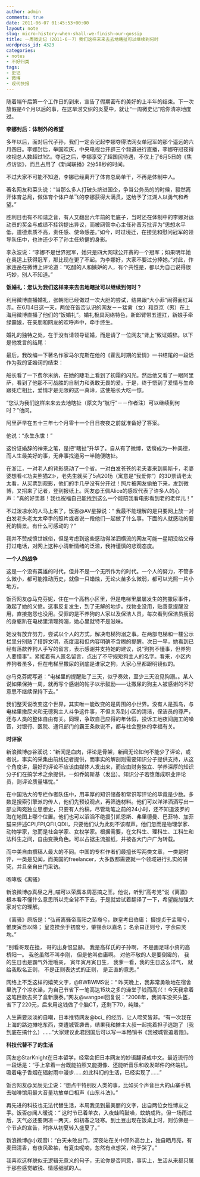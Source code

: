 ```yaml
---
author: admin
comments: true
date: 2011-06-07 01:45:53+00:00
layout: note
slug: micro-history-when-shall-we-finish-our-gossip
title: 一周微史记（2011-6－7）我们这样来来去去地瞎扯可以继续到何时
wordpress_id: 4323
categories:
- notes
- 不好归类
tags:
- 史记
- 微博
- 现代快报
---
```


随着端午后第一个工作日的到来，宣告了假期密布的美好的上半年的结束。下一次放假是4个月以后的事，在这旱涝交织的炎夏中，就让“一周微史记”陪你清凉地度过。

**李娜封后：体制外的希望**

多年以后，面对后代子孙，我们一定会记起李娜夺得法网女单冠军的那个遥远的六月四日。李娜封后，举国欢庆，中央电视台开辟三个频道进行直播，李娜夺冠夜得收视总人数超过1亿。夺冠之后，李娜享受了超国民待遇，不仅上了6月5日的《焦点访谈》，而且占用了《新闻联播》2分58秒的时间。

不过大家不可能不知道，李娜已经离开了体育总局单干，不再是体制中人。

著名网友和菜头说：“当那么多人打破头挤进国企，争当公务员的的时候，毅然离开体育总局，做体育个体户单飞的李娜获得大满贯，这给予了江湖人以勇气和希望。”

胜利日也有不和谐之音，有人又翻出六年前的老底子，当时还在体制中的李娜对运动员的奖金与成绩不挂钩提出异议，而被网管中心主任孙晋芳批评为“思想水平低，道德素质不高，责任感、使命感差。”如今，时过境迁，在接见和慰问冠军的领导队伍中，也许还少不了孙主任矫健的身影。

李永波说：“李娜不是世界冠军，她只是四大网球公开赛的一个冠军；如果明年她在奥运上获得冠军，那比现在更了不起。为李娜好，大家不要过分捧她。”对此，作家连岳在微博上评论道：“吃醋的人和嫉妒的人，有个共性是，都以为自己说得很巧妙，别人不知道。”

**饭婚礼：您认为我们这样来来去去地瞎扯可以继续到何时？**

利用微博直播婚礼，张朝阳已经做过一次大胆的尝试，结果跟“大小菲”闹得面红耳赤。在6月4日这一天，两位在饭否认识的网友－－猛禽（女）和京京（男）在上海用微博直播了他们的“饭婚礼”。婚礼极具网络特色，新郎臂带五道扛，新娘手牵绿霸娘，在亲朋和网友的欢呼声中，牵手终生。

婚礼的独特之处，在于没有请领导证婚，而是请了一位网友“肾上”致证婚辞。以下是他发言的结尾：

最后，我改编一下著名作家马尔克斯在他的《霍乱时期的爱情》一书结尾的一段话作为我的证婚词的结束：

船长看了一下费尔米纳，在她的睫毛上看到了初霜的闪光。然后他又看了一眼阿里萨，看到了他那不可战胜的自制力和勇敢无畏的爱。于是，终于悟到了爱情与生命跟死亡相比，爱情才是无限的这一真谛，这使船长大吃一惊。

“您认为我们这样来来去去地瞎扯（原文为“航行”－－作者注）可以继续到何时？”他问。

阿里萨早在五十三年七个月零十一个日日夜夜之前就准备好了答案。

他说：“永生永世！”

这份证婚辞的神来之笔，是把“瞎扯”升华了。自从有了微博，话痨成为一种美德，而人生最美好的事，无非事找道另一半随便瞎扯。

在浙江，一对老人的背影感动了一个省。一对白发苍苍的老夫妻来到奥斯卡，老婆婆想看≪功夫熊猫2≫，老先生就买了5点20场（寓意是“我爱你”）的3D票请老太太看，从买票到观影，他们的手几乎没有分开过！照片被网友偷拍下来，发到微博，又招来了记者，登到报纸上。网友@王佩Alice的感叹代表了许多人的心声：“真的好羡慕！我也祝福自己能找到这么一个能陪我看电影看到老的老伴儿！”

不过泼凉水的人马上来了，饭否@AV星探说：“ 我最不能理解的是只要网上放一对白发老头老太太牵手的照片或者说一段他们一起做了什么事。下面的人就感动的要死的情景。有什么可感动的？”

我并不赞成愤世嫉俗，但是考虑到这些感动得涕泗横流的网友可能一星期没给父母打过电话，对网上这种小清新情绪的泛滥，我持谨慎的悲观态度。

**一个人的战争**

这是一个没有英雄的时代，但并不是一个无所作为的时代。一个人的努力，不管多么微小，都可能推动历史，就像一只蜡烛，无论火苗多么微弱，都可以光照一片小地方。

饭否网友@马克芬妮，住在一个高档小区里，但是电梯里屡屡发生的狗撒尿事件，激起了她的义愤。这事反复发生，到了无解的地步。找物业没用，贴善意提醒没用，直接抱怨也没用。受罪的是不养狗的人家以及保洁人员，每次看到保洁员瘦弱的身躯趴在电梯里清理狗溺，她心里就特不是滋味。

她没有放弃努力，尝试以个人的方式，解决电梯狗溺之事。在两部电梯和一楼公示栏里分别贴了措辞文明，态度温和但内容明确不含糊的提醒。次日一早，她看到已经有落款养狗人手写的留言，表示感谢并支持她的建议，说“狗狗不懂事，但养狗人要懂事”。紧接着有人匿名留言，点出了不守规矩狗主人的名字。看来，小区内养狗者虽多，但在电梯里撒尿的到底是谁家之狗，大家心里都跟明镜似的。

@马克芬妮写道：“电梯里的提醒贴了三天，似乎奏效，至少三天没见狗溺。。某人说如果保持一周，就再写个感谢的帖子以示鼓励——让撒尿的狗主人被感谢的不好意思不继续保持下去。”

我们整天说改变这个世界，其实唯一能改变的是周围的小世界。没有人是孤岛，与电梯里撒尿犬和无德狗主人斗争这件事，不但关系到小区的清洁，保洁员的尊严，还与人类的整体自由有关。同理，争取自己应得的年休假，投诉工地夜间施工的噪音，对银行、医院、通讯部门的霸王条款说不，都与社会整体的幸福有关。

**时评家**

新浪微博@谷溪说：“新闻是血肉，评论是骨架，新闻无论如何不能少了评论，或者说，事实的采集由前线记者提供，而事实的解剖则需要知识分子提供支持，从这个角度讲，最好的评论不应该由媒体人发出来，而应由财务独立、学养深厚的知识分子们在搞学术之余提供，一如乔姆斯基（发出）。知识分子若堕落成职业评论员，则评论质量堪忧。”

在中国浩大的专栏作者队伍中，用丰厚的知识储备和常识写评论的毕竟是少数。多数是搜索引擎派的传人，他们先预设观点，再筛选材料。他们可以洋洋洒洒写出一部立陶宛独立思想史，只要有人约稿，尽管动笔之前的24小时，还不知道波罗的海在地图上哪个位置。他们也可以滔滔不绝援引凯恩斯、弗里德曼、巴菲特、加菲猫来评述CPI,FPI,QFII,QDII，只要他们认为此刻不该噤声。他们忽而是物理学家、动物学家，忽而是社会学家、女权学家。根据需要，在文科生、理科生、工科生和法科生之间，自由变换角色。可以占据主流报纸，并被各大门户广为转载。

而中美自由撰稿人最大的不同。中国的专栏作者们最擅长写两类文章，一类是时评，一类是见闻，而美国的freelancer，大多数都需要就一个领域进行扎实的研究，并且亲自出门采访。

咆哮版《离骚》

新浪微博@真昼之月_喵可以荣膺本周恶搞之王。他说，听到“高考党”说《离骚》根本看不懂什么意思所以完全背不下去，于是就尝试着翻译了一下，希望能加强大家对它的理解。

《离骚》原版是：“弘甫离骚帝高阳之苗裔兮，朕皇考曰伯庸； 摄提贞于孟陬兮，惟庚寅吾以降； 皇览揆余于初度兮，肇锡余以嘉名； 名余曰正则兮，字余曰灵均。”

“别看哥现在挫，
哥的出身恨显赫。
我是高样氏的子孙啊，
不是画足球小资的高桥阳一。
我爸虽然不叫李刚，
但是他叫伯庸啊。
对他不敬的人是要倒霉的，
我的生日也是霸气外泄哦亲，
寅年寅月寅日生，
我爹一看，我的生日这么洋气，
就给我取名正则，
不是正则表达式的正则，
是正直的意思。”

网络上不乏这样的嬉笑文字，@BWBWMS说：“ 昨天晚上，我非常勇敢地在宿舍里洗了个凉水澡，为自己节省下一笔高达15块之多的澡堂子钱而高兴！今天我拿着这笔巨款去买了盒新康泰。”网友@wangpei回复说：“2008年，我骑车没买头盔，省下了220元，后来用这钱做了个脑CT，还剩下70，纯赚。”

人生需要淡淡的自嘲，日本推特网友@bci_ 的经历，让人啼笑皆非。“有一次我在上海的路边摊吃东西，突遭城管袭击，结果我和摊主大叔一起挑着担子逃跑了（我到底在搞什么）……”大家建议此君回国后可以写一本畅销书《我被城管追着跑》。

**科技代替不了的生活**

网友@StarKnight在日本留学，经常会把日本网友的妙语翻译成中文。最近流行的一段话是：“手上拿着一台既能拍照又能摄像、还能听音乐和收发邮件的终端机，吸着电子香烟在辐射雨中漫步……如此科幻的生活，已经实现了……”

饭否网友@吴辰无尘说：“想点干特别反人类的事，比如买个声音巨大的山寨手机去咖啡馆用最大音量功放单口相声《山东斗法》。”

再先进的科技也无法代替生活，本周我见到最美丽的文字，出自两位女性博友之手。饭否@闻人暖说：“ 这时节已着单衣，入夜蛙鸣鼓噪，蚊蚋成阵。但一场雨过后，天气必还要阴凉一两天，如初春之轻寒。到土豆出现在饭桌上时，则仿佛是一个节点的宣告，时序从初夏转入盛夏了。”

新浪微博@小观音i：“白天未敢出门，深夜站在关中郊外高台上，独自晒月亮，有麦田清香，有夜风盈袖，有夏虫呢喃，忽然有点想哭，终于哭了。”

我喜欢这样貌似无逻辑无意义的句子，无论你是否同意，事实上，生活从来都只属于那些感觉敏锐、情感细腻的人。
